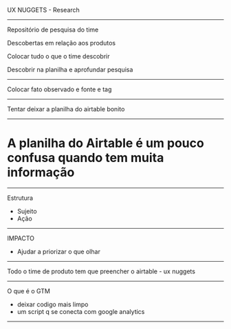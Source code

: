 UX NUGGETS - Research

---

Repositório de pesquisa do time

Descobertas em relação aos produtos

Colocar tudo o que o time descobrir

Descobrir na planilha e aprofundar pesquisa

---

Colocar fato observado e fonte e tag

---

Tentar deixar a planilha do airtable bonito

---

# A planilha do Airtable é um pouco confusa quando tem muita informação

---

Estrutura
- Sujeito
- Ação 

---

IMPACTO
- Ajudar a priorizar o que olhar

---

Todo o time de produto tem que preencher o airtable - ux nuggets

---

O que é o GTM
-  deixar codigo mais limpo
- um script q se conecta com google analytics

---


 